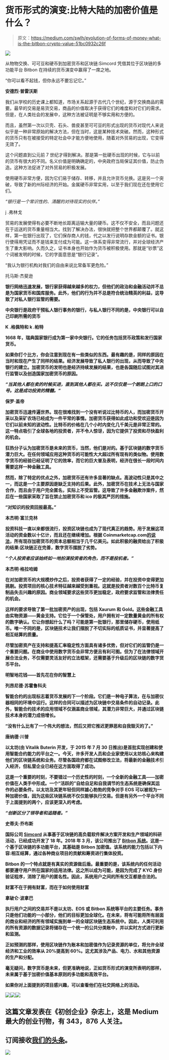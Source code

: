 # 货币形式的演变:比特大陆的加密价值是什么？

> 原文：<https://medium.com/swlh/evolution-of-forms-of-money-what-is-the-bitbon-crypto-value-51bc0932c26f>

![](img/dc7b5f507d4b7f5833632eebd17908a3.png)

从物物交换、可可豆和硬币到加密货币和区块链:Simcord 凭借其位于区块链的多功能平台 Bitbon 在持续的货币演变中赢得了一席之地。

“你可以看不起钱，但你永远不要忘记它。”

**安德烈·普雷沃斯**

我们从学校的历史课上都知道，市场关系起源于古代几个世纪，源于交换商品的需要。最早的交易是易货交易，商品的价值取决于获得它们的难度和对它们的需求。但是，在人类社会的发展中，这种方法被证明是不够实用和方便的。

而且，虽然第一次以贝壳、石头、兽皮甚至可可豆的形式出现的货币对现代人来说似乎是一种非常原始的解决方法，但在当时，这是某种技术突破。然而，这种形式的货币只有在被接受的特定社会中才能方便地使用，随着对外贸易的出现，它变得无效了。

这个问题直到公元前 7 世纪才得到解决。那是第一批硬币出现的时候，它与以前的货币有很大的不同。名义价值是明确确定的，中央政府当局保证其价值，防止伪造。这种方法促进了对外贸易的积极发展。

使用硬币非常方便，因为它们易于储存、转移，并且允许货币兑换。这是另一个突破，导致了新的州际经济的开始。金属硬币非常实用，以至于我们现在还在使用它们。

*“银行是一个常识性的、清醒的对待现实的伙伴。”*

j .弗林戈

贸易的发展使得有必要不断地长距离运输大量的硬币。这不仅不安全，而且问题还在于运送的货币重量相当大。找到了解决办法，很快就把整个世界都颠覆了。就这样，第一批银行出现了，它们保存商人的钱，代之以发行说明存款金额的证书。银行使得用凭证而不是钱来支付成为可能。这一体系变得非常流行，并对全球经济产生了重大影响。久而久之，证书本身也开始作为货币被积极使用。那就是“钞票”这个词被发明的时候，它的字面意思是“银行记录”。

“我认为银行机构对我们的自由来说比常备军更危险。”

托马斯·杰斐逊

**银行网络迅速发展，银行家获得越来越多的权力，但他们的政治和金融活动并不总是为国家货币和国库服务。此外，他们的行为并不总是符合统治精英的利益，这导致了对私人银行监管的需要。**

**中央银行是政府干预私人银行事务的银行，与私人银行不同的是，中央银行可以自己印刷所需的货币**

****K .格佩特和 k .帕特****

**1668 年，瑞典国家银行成为第一家中央银行。它的任务包括货币政策和发行国家货币。**

**如果你打个比方，你会注意到现在有一些类似的东西。最有趣的是，同样的原因在当时和现在产生了同样的结果。经济发展导致了私人银行的出现，从而导致了中央银行的建立。加密货币的发明也是经济持续发展的结果，也是各国随后试图对其进行监管以及创造国家加密货币的原因。**

***“当其他人都在卖的时候买进，直到其他人都在买。这不仅仅是一个朗朗上口的口号。这是成功投资的精髓。”***

****保罗·盖帝****

**加密货币迅速传遍世界。现在很难找到一个没有听说过比特币的人，而加密货币开采以及采矿农场已经成为一件平常的事情。加密货币获得如此成功和受欢迎是因为它们以前未知的波动性。比特币的价格在几个小时内变化几千美元是非常正常的。这一特点吸引了全球各地的投资者，并不令人惊讶，因为它提供了投资和尽快盈利的机会。**

**狂热分子认为加密货币是未来的货币，当然，他们是对的。基于区块链的数字货币潜力巨大。在任何领域应用这种货币的可能性大大超过所有现有的类似物。使用数字货币的经验已经证明了它的效率，而它的巨大普及表明，经济在很长一段时间内需要这样一种金融工具。**

**然而，除了特定的优点之外，加密货币还有许多显著的缺点。高波动性只是其中之一，而这是一个主要原因是缺乏支持的后果。此外，加密货币在技术上无法与国家合作，而且由于用户完全匿名，实际上不受监管。这导致了许多金融欺诈案件，然后在一些国家采取了旨在禁止加密货币和 ico 的极其严厉的措施。**

**“对知识的投资回报最高。”**

**本杰明·富兰克林**

**投资科技一直以来都很流行，投资区块链也成为了现代真正的趋势。用于发展这项活动的资金数以十亿计，而且还在继续增加。根据 Coinmarketcap.com[的说法](https://coinmarketcap.com/)，所有现存加密货币的资本总额相当于几千亿美元。如此积极的融资给出了积极的结果:区块链正在完善，数字货币摆脱了劣势。**

***“个人投资者应该始终如一地扮演投资者的角色，而不是投机者。”***

****本杰明·格拉哈姆****

**在对加密货币的大规模炒作之后，投资者获得了一定的经验，并在投资中变得更加挑剔。投资项目的核心技术特征越来越受到重视。这就是投资者对数百个比特币复制品失去兴趣的原因。商业领域要求这些货币更加稳定，政府要求监管和法律责任的机会。**

**这样的要求导致了第一批加密资产的出现，包括 Xaurum 和 Gold。这些金融工具由实物资源——黄金支持。它位于一个保管处，用户拥有对一定数量黄金的所有权的数字确认。它让你想起什么了吗？可能是第一批银行，那里储存硬币，使用纸币。唯一不同的是，区块链技术让我们摆脱了不切实际的纸质证书，并显著提高了相互结算的质量。**

**尽管加密资产在支持和提高汇率稳定性方面具有诸多优势，但对它们的监管仍是一个重要问题。在商业中使用数字货币会非常方便且有利可图。但为了在法律领域开展合法业务，不仅需要灵活友好的立法框架，还需要基于升级后的区块链的数字货币平台。**

**明智地花钱——首先花在你的智慧上**

**列昂尼德·苏霍鲁科夫**

**智能合约的出现标志着货币发展的下一个阶段。它们是一种电子算法，在与加密仪器相同的环境中运行。这样的合同可以描述为区块链中交易条件的自动记录。此外，智能合约技术的应用领域不仅涵盖商业领域，其潜力非常巨大，并通过区块链技术本身的潜力成倍增长。**

**“没有什么比有了一个伟大的想法，然后又把它推迟更罪恶和自我毁灭的了。”**

****唐纳德·川普****

**以太坊(由 Vitalik Buterin 开发，于 2015 年 7 月 30 日推出)是首批实现创建和使用智能合约能力的平台之一。今天，许多开发人员和企业家使用以太坊核心来构建他们的区块链系统和业务。尽管各国政府都在试图修改立法，将最新的金融技术引入经济，但私营企业已经在这方面取得了成功。**

**这是一个重要的时刻，不要错过一个历史性的时刻，一个全新的金融工具——加密价值在人类手中形成。一个“活跃的”自给自足和自我调节的生态系统是确保其运作的必要条件。以太坊及其更年轻但同样雄心勃勃的竞争对手 EOS 可以被视为一种加密价值，因为这些区块链系统不仅仅能够执行交易。但是有另外一个平台不同于上面提到的两个，应该更深入的考虑。**

***“创新区分了领导者和追随者。”***

**史蒂夫·乔布斯**

**国际公司 [Simcord](https://www.simcord.com/en/) 从事基于区块链的高负载软件解决方案开发和生产领域的科研活动，已经成功开发了 18 年。2018 年 3 月，该公司推出了 [Bitbon 系统](https://www.bitbon.space/en/home)。这是一个基于区块链的多功能平台，其基础是 Bitbon 加密值。该系统的能力包括以下内容:相互结算，通过各种商业项目的贡献和筹资进行集体投资。**

**Bitbon 的一个特点就是有真实的资源做后盾。最重要的是，该系统内的任何活动都要遵守用户所在国家的适用法律。这之所以成为可能，是因为完成了 KYC 身份验证程序，消除了用户的匿名性。因此，系统用户之间的所有交互都是合法的。**

**财富不在于拥有财富，而在于如何使用财富**

**拿破仑·波拿巴**

**执行用户之间的交易并不是以太坊、EOS 或 Bitbon 系统等平台的主要任务。事务只是他们功能的一小部分，他们的目标更加全球化。在未来，将有可能将所有层面的商业和经济的所有领域实施到单一的全球区块链生态系统中。因此，人类可利用的所有资源的数据记录将储存在一个统一的公共分类账中，并以实时方式进行更新和监测。**

**正如预测的那样，使用区块链作为账本和加密值作为记录资源的单位，将允许全球经济和工业的效率从 20%提高到 60%。这尤其涉及产品、电力、水和其他资源的生产和分配。**

**毫无疑问，数字货币是未来，但更准确地说，正如货币形式的演变所表明的那样，未来属于基于加密价值基本原则的多功能和高效平台。**

**如果你对上面提到的项目感兴趣，可以查看他们在社交网络上的活动。**

**[![](img/a9d5b3d727978f28e8715931ffbae99c.png)](https://www.facebook.com/bitbon.official/)****[![](img/5ca399e92ceb96fa39e1cdf0e2f8bd2c.png)](https://twitter.com/BitbonSpace)****[![](img/308a8d84fb9b2fab43d66c117fcc4bb4.png)](https://medium.com/swlh)**

## **这篇文章发表在《初创企业》杂志上，这是 Medium 最大的创业刊物，有 343，876 人关注。**

## **订阅接收[我们的头条](http://growthsupply.com/the-startup-newsletter/)。**

**[![](img/b0164736ea17a63403e660de5dedf91a.png)](https://medium.com/swlh)**